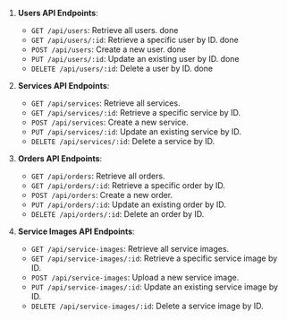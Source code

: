 1. **Users API Endpoints**:

   - `GET /api/users`: Retrieve all users. done
   - `GET /api/users/:id`: Retrieve a specific user by ID. done
   - `POST /api/users`: Create a new user. done
   - `PUT /api/users/:id`: Update an existing user by ID. done
   - `DELETE /api/users/:id`: Delete a user by ID. done

2. **Services API Endpoints**:

   - `GET /api/services`: Retrieve all services.
   - `GET /api/services/:id`: Retrieve a specific service by ID.
   - `POST /api/services`: Create a new service.
   - `PUT /api/services/:id`: Update an existing service by ID.
   - `DELETE /api/services/:id`: Delete a service by ID.

3. **Orders API Endpoints**:

   - `GET /api/orders`: Retrieve all orders.
   - `GET /api/orders/:id`: Retrieve a specific order by ID.
   - `POST /api/orders`: Create a new order.
   - `PUT /api/orders/:id`: Update an existing order by ID.
   - `DELETE /api/orders/:id`: Delete an order by ID.

4. **Service Images API Endpoints**:
   - `GET /api/service-images`: Retrieve all service images.
   - `GET /api/service-images/:id`: Retrieve a specific service image by ID.
   - `POST /api/service-images`: Upload a new service image.
   - `PUT /api/service-images/:id`: Update an existing service image by ID.
   - `DELETE /api/service-images/:id`: Delete a service image by ID.
